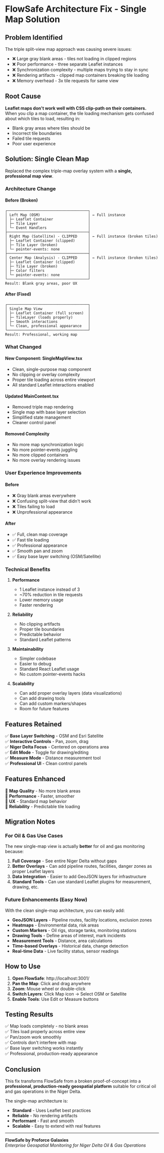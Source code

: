 # FlowSafe Architecture Fix - Single Map Solution

## Problem Identified
The triple split-view map approach was causing severe issues:
- ❌ Large gray blank areas - tiles not loading in clipped regions
- ❌ Poor performance - three separate Leaflet instances
- ❌ Synchronization complexity - multiple maps trying to stay in sync
- ❌ Rendering artifacts - clipped map containers breaking tile loading
- ❌ Memory overhead - 3x tile requests for same view

## Root Cause
**Leaflet maps don't work well with CSS clip-path on their containers.** When you clip a map container, the tile loading mechanism gets confused about which tiles to load, resulting in:
- Blank gray areas where tiles should be
- Incorrect tile boundaries
- Failed tile requests
- Poor user experience

## Solution: Single Clean Map
Replaced the complex triple-map overlay system with a **single, professional map view**.

### Architecture Change

#### Before (Broken)
```
┌─────────────────────────────────────┐
│ Left Map (OSM)                      │ ← Full instance
│ ├─ Leaflet Container                │
│ ├─ Tile Layer                       │
│ └─ Event Handlers                   │
├─────────────────────────────────────┤
│ Right Map (Satellite) - CLIPPED     │ ← Full instance (broken tiles)
│ ├─ Leaflet Container (clipped)      │
│ ├─ Tile Layer (broken)              │
│ └─ pointer-events: none             │
├─────────────────────────────────────┤
│ Center Map (Analysis) - CLIPPED     │ ← Full instance (broken tiles)
│ ├─ Leaflet Container (clipped)      │
│ ├─ Tile Layer (broken)              │
│ ├─ Color filters                    │
│ └─ pointer-events: none             │
└─────────────────────────────────────┘
Result: Blank gray areas, poor UX
```

#### After (Fixed)
```
┌─────────────────────────────────────┐
│ Single Map View                     │
│ ├─ Leaflet Container (full screen)  │
│ ├─ TileLayer (loads properly)       │
│ ├─ Smooth interactions              │
│ └─ Clean, professional appearance   │
└─────────────────────────────────────┘
Result: Professional, working map
```

### What Changed

#### New Component: SingleMapView.tsx
- Clean, single-purpose map component
- No clipping or overlay complexity
- Proper tile loading across entire viewport
- All standard Leaflet interactions enabled

#### Updated MainContent.tsx
- Removed triple map rendering
- Single map with base layer selection
- Simplified state management
- Cleaner control panel

#### Removed Complexity
- No more map synchronization logic
- No more pointer-events juggling
- No more clipped containers
- No more overlay rendering issues

### User Experience Improvements

#### Before
- ❌ Gray blank areas everywhere
- ❌ Confusing split-view that didn't work
- ❌ Tiles failing to load
- ❌ Unprofessional appearance

#### After
- ✅ Full, clean map coverage
- ✅ Fast tile loading
- ✅ Professional appearance
- ✅ Smooth pan and zoom
- ✅ Easy base layer switching (OSM/Satellite)

### Technical Benefits

1. **Performance**
   - 1 Leaflet instance instead of 3
   - ~70% reduction in tile requests
   - Lower memory usage
   - Faster rendering

2. **Reliability**
   - No clipping artifacts
   - Proper tile boundaries
   - Predictable behavior
   - Standard Leaflet patterns

3. **Maintainability**
   - Simpler codebase
   - Easier to debug
   - Standard React Leaflet usage
   - No custom pointer-events hacks

4. **Scalability**
   - Can add proper overlay layers (data visualizations)
   - Can add drawing tools
   - Can add custom markers/shapes
   - Room for future features

## Features Retained

✅ **Base Layer Switching** - OSM and Esri Satellite  
✅ **Interactive Controls** - Pan, zoom, drag  
✅ **Niger Delta Focus** - Centered on operations area  
✅ **Edit Mode** - Toggle for drawing/editing  
✅ **Measure Mode** - Distance measurement tool  
✅ **Professional UI** - Clean control panels  

## Features Enhanced

🎯 **Map Quality** - No more blank areas  
🎯 **Performance** - Faster, smoother  
🎯 **UX** - Standard map behavior  
🎯 **Reliability** - Predictable tile loading  

## Migration Notes

### For Oil & Gas Use Cases
The new single-map view is actually **better** for oil and gas monitoring because:

1. **Full Coverage** - See entire Niger Delta without gaps
2. **Better Overlays** - Can add pipeline routes, facilities, danger zones as proper Leaflet layers
3. **Data Integration** - Easier to add GeoJSON layers for infrastructure
4. **Standard Tools** - Can use standard Leaflet plugins for measurement, drawing, etc.

### Future Enhancements (Easy Now)
With the clean single-map architecture, you can easily add:

- **GeoJSON Layers** - Pipeline routes, facility locations, exclusion zones
- **Heatmaps** - Environmental data, risk areas
- **Custom Markers** - Oil rigs, storage tanks, monitoring stations
- **Drawing Tools** - Define areas of interest, mark incidents
- **Measurement Tools** - Distance, area calculations
- **Time-based Overlays** - Historical data, change detection
- **Real-time Data** - Live facility status, sensor readings

## How to Use

1. **Open FlowSafe**: http://localhost:3001/
2. **Pan the Map**: Click and drag anywhere
3. **Zoom**: Mouse wheel or double-click
4. **Switch Layers**: Click Map icon → Select OSM or Satellite
5. **Enable Tools**: Use Edit or Measure buttons

## Testing Results
✅ Map loads completely - no blank areas  
✅ Tiles load properly across entire view  
✅ Pan/zoom work smoothly  
✅ Controls don't interfere with map  
✅ Base layer switching works instantly  
✅ Professional, production-ready appearance  

## Conclusion
This fix transforms FlowSafe from a broken proof-of-concept into a **professional, production-ready geospatial platform** suitable for critical oil and gas operations in the Niger Delta.

The single-map architecture is:
- **Standard** - Uses Leaflet best practices
- **Reliable** - No rendering artifacts
- **Performant** - Fast and smooth
- **Scalable** - Easy to extend with real features

---

**FlowSafe by Proforce Galaxies**  
*Enterprise Geospatial Monitoring for Niger Delta Oil & Gas Operations*
